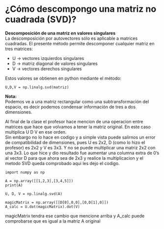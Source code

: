 # ¿Cómo descompongo una matriz no cuadrada (SVD)?

**Descomposición de una matriz en valores singulares**  
La descomposición por autovectores sólo es aplicable a matrices cuadradas. El presente método permite descomponer cualquier matriz en tres matrices:

-   U → vectores izquierdos singulares
-   D → matriz diagonal de valores singulares
-   V → vectores derechos singulares

Estos valores se obtienen en python mediante el método:

```
U,D,V = np.linalg.svd(matriz)
```

**Nota:**  
Podemos ve a una matriz rectangular como una subtransformación del espacio, es decir podemos condensar información de tres a dos dimensiones.

Al final de la clase el profesor hace mencion de una operacion entre matrices que hace que volvamos a tener la matriz original. En este caso multiplica U D V en ese orden.  
Sin embargo no lo hace en codigo y a simple vista puede salirnos un error de compatibilidad de dimensiones, pues U es 2x2, D (como lo hizo el profesor) es 2x2 y V es 3x3. Y no se puede multiplicar una matriz 2x2 con una 3x3. Lo que hice y dio resultado fue aumentar una columna extra de 0’s al vector D para que ahora sea de 2x3 y realice la multiplicacion y el metodo SVD queda comprobado aqui les dejo el codigo.

```
import numpy as np

A = np.array([[1,2,3],[3,4,5]])
print(A)

U, D, V = np.linalg.svd(A)

magicMatrix = np.array([[D[0],0,0],[0,D[1],0]])
A_calc = U.dot(magicMatrix).dot(V)
```

magicMatrix tendra ese cambio que mencione arriba y A_calc puede comprobarse que es igual a la matriz A original